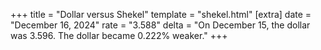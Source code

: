 +++
title = "Dollar versus Shekel"
template = "shekel.html"
[extra]
date = "December 16, 2024"
rate = "3.588"
delta = "On December 15, the dollar was 3.596. The dollar became 0.222% weaker."
+++

